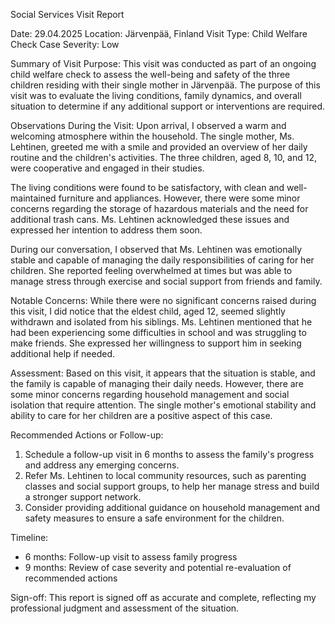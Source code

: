 Social Services Visit Report

Date: 29.04.2025
Location: Järvenpää, Finland
Visit Type: Child Welfare Check
Case Severity: Low

Summary of Visit Purpose:
This visit was conducted as part of an ongoing child welfare check to assess the well-being and safety of the three children residing with their single mother in Järvenpää. The purpose of this visit was to evaluate the living conditions, family dynamics, and overall situation to determine if any additional support or interventions are required.

Observations During the Visit:
Upon arrival, I observed a warm and welcoming atmosphere within the household. The single mother, Ms. Lehtinen, greeted me with a smile and provided an overview of her daily routine and the children's activities. The three children, aged 8, 10, and 12, were cooperative and engaged in their studies.

The living conditions were found to be satisfactory, with clean and well-maintained furniture and appliances. However, there were some minor concerns regarding the storage of hazardous materials and the need for additional trash cans. Ms. Lehtinen acknowledged these issues and expressed her intention to address them soon.

During our conversation, I observed that Ms. Lehtinen was emotionally stable and capable of managing the daily responsibilities of caring for her children. She reported feeling overwhelmed at times but was able to manage stress through exercise and social support from friends and family.

Notable Concerns:
While there were no significant concerns raised during this visit, I did notice that the eldest child, aged 12, seemed slightly withdrawn and isolated from his siblings. Ms. Lehtinen mentioned that he had been experiencing some difficulties in school and was struggling to make friends. She expressed her willingness to support him in seeking additional help if needed.

Assessment:
Based on this visit, it appears that the situation is stable, and the family is capable of managing their daily needs. However, there are some minor concerns regarding household management and social isolation that require attention. The single mother's emotional stability and ability to care for her children are a positive aspect of this case.

Recommended Actions or Follow-up:
1. Schedule a follow-up visit in 6 months to assess the family's progress and address any emerging concerns.
2. Refer Ms. Lehtinen to local community resources, such as parenting classes and social support groups, to help her manage stress and build a stronger support network.
3. Consider providing additional guidance on household management and safety measures to ensure a safe environment for the children.

Timeline:
- 6 months: Follow-up visit to assess family progress
- 9 months: Review of case severity and potential re-evaluation of recommended actions

Sign-off:
This report is signed off as accurate and complete, reflecting my professional judgment and assessment of the situation.